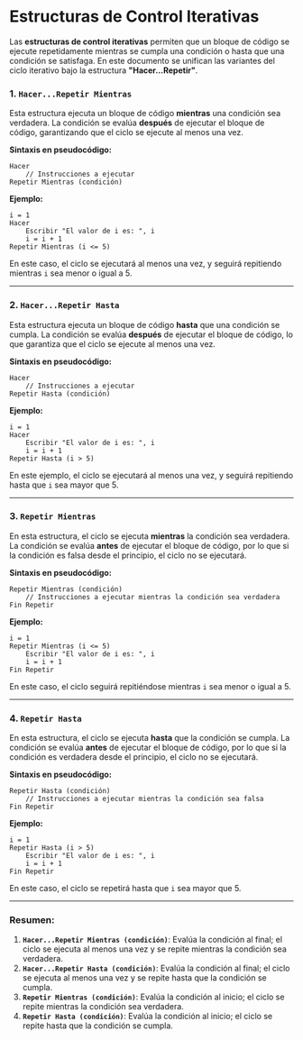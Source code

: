 # **Estructuras de Control Iterativas**

Las **estructuras de control iterativas** permiten que un bloque de código se ejecute repetidamente mientras se cumpla una condición o hasta que una condición se satisfaga. En este documento se unifican las variantes del ciclo iterativo bajo la estructura **"Hacer...Repetir"**.

### **1. `Hacer...Repetir Mientras`**

Esta estructura ejecuta un bloque de código **mientras** una condición sea verdadera. La condición se evalúa **después** de ejecutar el bloque de código, garantizando que el ciclo se ejecute al menos una vez.

**Sintaxis en pseudocódigo:**

```
Hacer
    // Instrucciones a ejecutar
Repetir Mientras (condición)
```

**Ejemplo:**

```
i = 1
Hacer
    Escribir "El valor de i es: ", i
    i = i + 1
Repetir Mientras (i <= 5)
```

En este caso, el ciclo se ejecutará al menos una vez, y seguirá repitiendo mientras `i` sea menor o igual a 5.

---

### **2. `Hacer...Repetir Hasta`**

Esta estructura ejecuta un bloque de código **hasta** que una condición se cumpla. La condición se evalúa **después** de ejecutar el bloque de código, lo que garantiza que el ciclo se ejecute al menos una vez.

**Sintaxis en pseudocódigo:**

```
Hacer
    // Instrucciones a ejecutar
Repetir Hasta (condición)
```

**Ejemplo:**

```
i = 1
Hacer
    Escribir "El valor de i es: ", i
    i = i + 1
Repetir Hasta (i > 5)
```

En este ejemplo, el ciclo se ejecutará al menos una vez, y seguirá repitiendo hasta que `i` sea mayor que 5.

---

### **3. `Repetir Mientras`**

En esta estructura, el ciclo se ejecuta **mientras** la condición sea verdadera. La condición se evalúa **antes** de ejecutar el bloque de código, por lo que si la condición es falsa desde el principio, el ciclo no se ejecutará.

**Sintaxis en pseudocódigo:**

```
Repetir Mientras (condición)
    // Instrucciones a ejecutar mientras la condición sea verdadera
Fin Repetir
```

**Ejemplo:**

```
i = 1
Repetir Mientras (i <= 5)
    Escribir "El valor de i es: ", i
    i = i + 1
Fin Repetir
```

En este caso, el ciclo seguirá repitiéndose mientras `i` sea menor o igual a 5.

---

### **4. `Repetir Hasta`**

En esta estructura, el ciclo se ejecuta **hasta** que la condición se cumpla. La condición se evalúa **antes** de ejecutar el bloque de código, por lo que si la condición es verdadera desde el principio, el ciclo no se ejecutará.

**Sintaxis en pseudocódigo:**

```
Repetir Hasta (condición)
    // Instrucciones a ejecutar mientras la condición sea falsa
Fin Repetir
```

**Ejemplo:**

```
i = 1
Repetir Hasta (i > 5)
    Escribir "El valor de i es: ", i
    i = i + 1
Fin Repetir
```

En este caso, el ciclo se repetirá hasta que `i` sea mayor que 5.

---

### **Resumen:**

1. **`Hacer...Repetir Mientras (condición)`**: Evalúa la condición al final; el ciclo se ejecuta al menos una vez y se repite mientras la condición sea verdadera.
2. **`Hacer...Repetir Hasta (condición)`**: Evalúa la condición al final; el ciclo se ejecuta al menos una vez y se repite hasta que la condición se cumpla.
3. **`Repetir Mientras (condición)`**: Evalúa la condición al inicio; el ciclo se repite mientras la condición sea verdadera.
4. **`Repetir Hasta (condición)`**: Evalúa la condición al inicio; el ciclo se repite hasta que la condición se cumpla.
